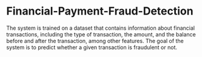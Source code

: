 # Financial-Payment-Fraud-Detection
The system is trained on a dataset that contains information about financial transactions, including the type of transaction, the amount, and the balance before and after the transaction, among other features. The goal of the system is to predict whether a given transaction is fraudulent or not.
